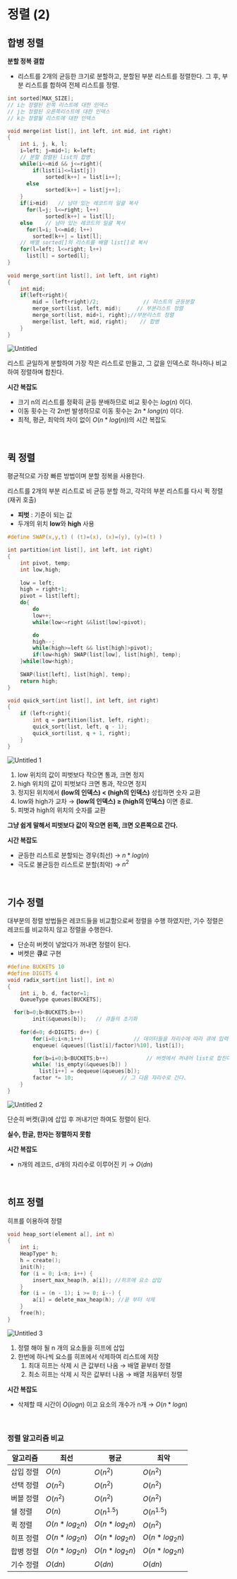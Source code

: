 # 정렬 (2)

## 합병 정렬

**분할 정복 결합**

- 리스트를 2개의 균등한 크기로 분할하고, 분할된 부분 리스트를 정렬한다. 그 후, 부분 리스트를 합하여 전체 리스트를 정렬.

```c
int sorted[MAX_SIZE];
// i는 정렬된 왼쪽 리스트에 대한 인덱스
// j는 정렬된 오른쪽리스트에 대한 인덱스
// k는 정렬될 리스트에 대한 인덱스

void merge(int list[], int left, int mid, int right)
{
	int i, j, k, l;
	i=left; j=mid+1; k=left;
	// 분할 정렬된 list의 합병
	while(i<=mid && j<=right){
		if(list[i]<=list[j]) 
			sorted[k++] = list[i++];
	  else 
			sorted[k++] = list[j++];
	}
	if(i>mid) 	// 남아 있는 레코드의 일괄 복사
	  for(l=j; l<=right; l++)
			sorted[k++] = list[l];
	else 	// 남아 있는 레코드의 일괄 복사
	  for(l=i; l<=mid; l++)
	    sorted[k++] = list[l];
	// 배열 sorted[]의 리스트를 배열 list[]로 복사
	for(l=left; l<=right; l++)
	  list[l] = sorted[l];
}
  
void merge_sort(int list[], int left, int right)
{
	int mid;
	if(left<right){
		mid = (left+right)/2;              // 리스트의 균등분할
		merge_sort(list, left, mid);     // 부분리스트 정렬
		merge_sort(list, mid+1, right);//부분리스트 정렬
		merge(list, left, mid, right);    // 합병
	}
}
```

![Untitled](https://user-images.githubusercontent.com/101644572/171834421-0f2a677e-34b7-4db9-9393-21634de3b667.png)

리스트 균일하게 분할하여 가장 작은 리스트로 만들고, 그 값을 인덱스로 하나하나 비교하여 정렬하며 합친다.

**시간 복잡도**

- 크기 n의 리스트를 정확히 균등 분배하므로 비교 횟수는 $log(n)$ 이다.
- 이동 횟수는 각 2n번 발생하므로 이동 횟수는 $2n*long(n)$ 이다.
- 최적, 평균, 최악의 차이 없이 $O(n*log(n))$의 시간 복잡도

<br>

## 퀵 정렬

평균적으로 가장 빠른 방법이며 분할 정복을 사용한다. 

리스트를 2개의 부분 리스트로 비 균등 분할 하고, 각각의 부분 리스트를 다시 퀵 정렬(재귀 호출)

- **피벗** : 기준이 되는 값
- 두개의 위치 **low**와 **high** 사용

```c
#define SWAP(x,y,t) ( (t)=(x), (x)=(y), (y)=(t) )

int partition(int list[], int left, int right)
{
 	int pivot, temp;
	int low,high;
 
 	low = left;                 
 	high = right+1;
 	pivot = list[left]; 	
	do{
		do
	  	low++;
		while(low<=right &&list[low]<pivot);

		do
  		high--;
		while(high>=left && list[high]>pivot);
		if(low<high) SWAP(list[low], list[high], temp); 
	}while(low<high);	 
                
	SWAP(list[left], list[high], temp); 
	return high;
}

void quick_sort(int list[], int left, int right)
{
	if (left<right){
		int q = partition(list, left, right);
		quick_sort(list, left, q - 1);
		quick_sort(list, q + 1, right);
	}
}
```

![Untitled 1](https://user-images.githubusercontent.com/101644572/171834504-a9654f79-0a2f-468a-a0bd-06491850bf88.png)

1. low 위치의 값이 피벗보다 작으면 통과, 크면 정지
2. high 위치의 값이 피벗보다 크면 통과, 작으면 정지
3. 정지된 위치에서 **(low의 인덱스) < (high의 인덱스)**  성립하면 숫자 교환
4. low와 high가 교차 → **(low의 인덱스) ≥ (high의 인덱스)** 이면 종료.
5. 피벗과 high의 위치의 숫자를 교환

**그냥 쉽게 말해서 피벗보다 값이 작으면 왼쪽, 크면 오른쪽으로 간다.**

**시간 복잡도**

- 균등한 리스트로 분할되는 경우(최선) → $n*log(n)$
- 극도로 불균등한 리스트로 분할(최악) → $n^2$

<br>

## 기수 정렬

대부분의 정렬 방법들은 레코드들을 비교함으로써 정렬을 수행 하였지만, 기수 정렬은 레코드를 비교하지 않고 정렬을 수행한다.

- 단순히 버켓이 넣었다가 꺼내면 정렬이 된다.
- 버켓은 **큐**로 구현

```c
#define BUCKETS 10
#define DIGITS 4
void radix_sort(int list[], int n)
{
	int i, b, d, factor=1;
	QueueType queues[BUCKETS];

  for(b=0;b<BUCKETS;b++)
		init(&queues[b]);	// 큐들의 초기화
	
	for(d=0; d<DIGITS; d++) {
		for(i=0;i<n;i++)				// 데이터들을 자리수에 따라 큐에 입력
	    enqueue( &queues[(list[i]/factor)%10], list[i]);

		for(b=i=0;b<BUCKETS;b++)			// 버켓에서 꺼내어 list로 합친다.
	    while( !is_empty(&queues[b]) )
	      list[i++] = dequeue(&queues[b]);
		factor *= 10;				// 그 다음 자리수로 간다.
	}
}
```

![Untitled 2](https://user-images.githubusercontent.com/101644572/171834564-e9e28b3c-71d3-4833-880c-2567871914fa.png)

단순히 버켓(큐)에 삽입 후 꺼내기만 하여도 정렬이 된다.

**실수, 한글, 한자는 정렬하지 못함**

**시간 복잡도**

- n개의 레코드, d개의 자리수로 이루어진 키 → $O(dn)$

<br>

## 히프 정렬

히프를 이용하여 정렬

```c
void heap_sort(element a[], int n)
{
	int i;
	HeapType* h;
	h = create();
	init(h);
	for (i = 0; i<n; i++) {
		insert_max_heap(h, a[i]); //히프에 요소 삽입
	}
	for (i = (n - 1); i >= 0; i--) {
		a[i] = delete_max_heap(h); //끝 부터 삭제
	}
	free(h);
}
```

![Untitled 3](https://user-images.githubusercontent.com/101644572/171834608-f6b779ee-37f5-42ef-9610-3e7e81e9a386.png)

1. 정렬 해야 될 n 개의 요소들을 히프에 삽입
2. 한번에 하나씩 요소를 히프에서 삭제하여 리스트에 저장
    1. 최대 히프는 삭제 시 큰 값부터 나옴 → 배열 끝부터 정렬
    2. 최소 히프는 삭제 시 작은 값부터 나옴 → 배열 처음부터 정렬

**시간 복잡도**

- 삭제할 때 시간이 $O(logn)$ 이고 요소의 개수가 n개 → $O(n*logn)$

<br>

### 정렬 알고리즘 비교

| 알고리즘 | 최선 | 평균 | 최악 |
| --- | --- | --- | --- |
| 삽입 정렬 | $O(n)$ | $O(n^2)$ | $O(n^2)$ |
| 선택 정렬 | $O(n^2)$ | $O(n^2)$ | $O(n^2)$ |
| 버블 정렬 | $O(n^2)$ | $O(n^2)$ | $O(n^2)$ |
| 쉘 정렬 | $O(n)$ | $O(n^{1.5})$ | $O(n^{1.5})$ |
| 퀵 정렬 | $O(n*log_2n)$ | $O(n*log_2n)$ | $O(n^2)$ |
| 히프 정렬 | $O(n*log_2n)$ | $O(n*log_2n)$ | $O(n*log_2n)$ |
| 합병 정렬 | $O(n*log_2n)$ | $O(n*log_2n)$ | $O(n*log_2n)$ |
| 기수 정렬 | $O(dn)$ | $O(dn)$ | $O(dn)$   |
